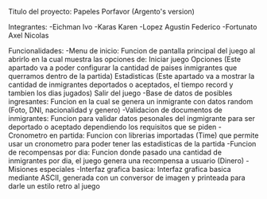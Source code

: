 Titulo del proyecto: Papeles Porfavor (Argento's version)

Integrantes: 
  -Eichman Ivo
  -Karas Karen
  -Lopez Agustin Federico
  -Fortunato Axel Nicolas

Funcionalidades: 
-Menu de inicio: Funcion de pantalla principal del juego al abrirlo en la cual muestra las opciones de:
Iniciar juego
Opciones (Este apartado va a poder configurar la cantidad de paises inmigrantes que querramos dentro de la partida)
Estadisticas (Este apartado va a mostrar la cantidad de inmigrantes deportados o aceptados, el tiempo record y tambien los dias jugados)
Salir del juego
-Base de datos de posibles ingresantes: Funcion en la cual se genera un inmigrante con datos random (Foto, DNI, nacionalidad y genero)
-Validacion de documentos de inmigrantes: Funcion para validar datos pesonales del ingmigrante para ser deportado o aceptado dependiendo los requisitos que se piden
-Cronometro en partida: Funcion con librerias importadas (Time) que permite usar un cronometro para poder tener las estadisticas de la partida
-Funcion de recompensas por dia: Funcion donde pasado una cantidad de inmigrantes por dia, el juego genera una recompensa a usuario (Dinero)
-Misiones especiales
-Interfaz grafica basica: Interfaz grafica basica mediante ASCII, generada con un conversor de imagen y printeada para darle un estilo retro al juego
